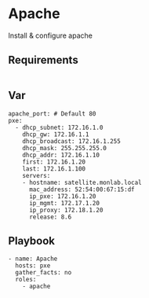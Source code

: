 # Apache

Install & configure apache

## Requirements

```
```

## Var

```
apache_port: # Default 80
pxe:
  - dhcp_subnet: 172.16.1.0
    dhcp_gw: 172.16.1.1
    dhcp_broadcast: 172.16.1.255
    dhcp_mask: 255.255.255.0
    dhcp_addr: 172.16.1.10
    first: 172.16.1.20
    last: 172.16.1.100
    servers:
    - hostname: satellite.monlab.local
      mac_address: 52:54:00:67:15:df
      ip_pxe: 172.16.1.20
      ip_mgmt: 172.17.1.20
      ip_proxy: 172.18.1.20
      release: 8.6
```

## Playbook

```
- name: Apache
  hosts: pxe
  gather_facts: no
  roles:
    - apache
```

